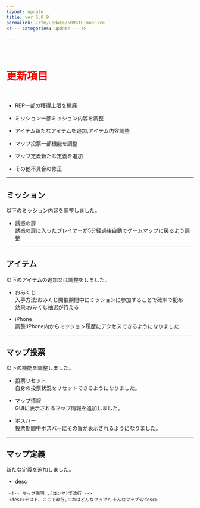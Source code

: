 ```yaml
---
layout: update
title: ver 5.0.9
permalink: /rfm/update/509StElmosFire 
<!--- categories: update ---!> 

---
```



<br>
<h1 id="1"><font color="red">更新項目</font></h1><br>


+ <span class="green-badge">REP</span>一部の獲得上限を撤廃    

+ <span class="blue-badge">ミッション</span>一部ミッション内容を調整          

+ <span class="red-badge">アイテム</span>新たなアイテムを追加,アイテム内容調整          

+ <span class="green-badge">マップ投票</span>一部機能を調整         

+ <span class="yellow-badge">マップ定義</span>新たな定義を追加       

+ <span class="blue-badge">その他</span>不具合の修正  



----------------------------------------------------  
## ミッション            

以下のミッション内容を調整しました。  

+ 誘惑の扉    
誘惑の扉に入ったプレイヤーが5分経過後自動でゲームマップに戻るよう調整  



----------------------------------------------------  
## アイテム            

以下のアイテムの追加又は調整をしました。  

+ おみくじ        
入手方法:おみくじ開催期間中にミッションに参加することで確率で配布     
効果:おみくじ抽選が行える  

+ iPhone        
調整:iPhone内からミッション履歴にアクセスできるようになりました

  

----------------------------------------------------  
## マップ投票              

以下の機能を調整しました。  

+ 投票リセット          
自身の投票状況をリセットできるようになりました。    

+ マップ情報  
GUIに表示されるマップ情報を追加しました。  

+ ボスバー  
投票期間中ボスバーにその旨が表示されるようになりました。



----------------------------------------------------  
## マップ定義                

新たな定義を追加しました。  

+ desc    

```  
 <!-- マップ説明 ,(コンマ)で改行 -->
 <desc>テスト、ここで改行,これはどんなマップ?,そんなマップ</desc> 
```  






  

